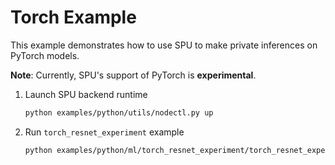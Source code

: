 # Torch Example

This example demonstrates how to use SPU to make private inferences on PyTorch models.

**Note**: Currently, SPU's support of PyTorch is **experimental**.

1. Launch SPU backend runtime

    ```sh
    python examples/python/utils/nodectl.py up
    ```

2. Run `torch_resnet_experiment` example

    ```sh
    python examples/python/ml/torch_resnet_experiment/torch_resnet_experiment.py
    ```
